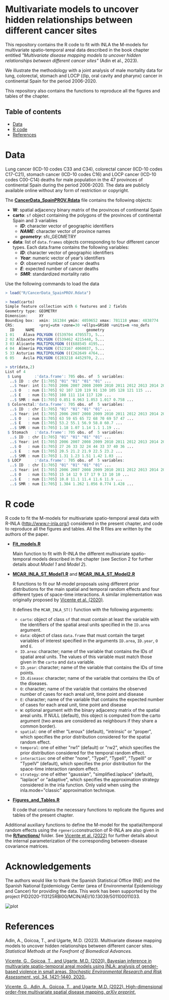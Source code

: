 # Multivariate models to uncover hidden relationships between different cancer sites
This repository contains the R code to fit with INLA the M-models for multivariate spatio-temporal areal data described in the book chapter entitled _"Multivariate disease mapping models to uncover hidden relationships between different cancer sites"_ (Adin et al., 2023). 

We illustrate the methodology with a joint analysis of male mortality data for lung, colorectal, stomach and LOCP ((lip,
oral cavity and pharynx) cancer in continental Spain for the period 2006-2020. 

This repository also contains the functions to reproduce all the figures and tables of the chapter.


## Table of contents

- [Data](#Data)
- [R code](#R-code)
- [References](#References)


# Data
Lung cancer (ICD-10 codes C33 and C34), colorectal cancer (ICD-10 codes C17-C21), stomach cancer (ICD-10 codes C16) and LOCP cancer (ICD-10 codes C00-C14) deaths for male population in the 47 provinces of continental Spain during the period 2006-2020. The data are publicly available online without any form of restriction or copyright.

The [**CancerData_SpainPROV.Rdata**](https://github.com/spatialstatisticsupna/BookChapter_STMmodels/blob/master/R/CancerData_SpainPROV.Rdata) file contains the following objects:
  - **W**: spatial adjacency binary matrix of the provinces of continental Spain
  - **carto**: `sf` object containing the polygons of the provinces of continental Spain and 3 variables
    - **_ID_**: character vector of geographic identifiers
    - **_NAME_**: character vector of province names
    - **_geometry_**: sfc_GEOMETRY
  - **data**: list of `data.frames` objects corresponding to four different cancer types. Each data.frame contains the following variables:
    - **_ID_**: character vector of geographic identifiers  
    - **_Year_**: numeric vector of year’s identifiers
    - **_O_**: observed number of cancer deaths
    - **_E_**: expected number of cancer deaths
    - **_SMR_**: standardized mortality ratio


Use the following commands to load the data
```r 
> load("R/CancerData_SpainPROV.Rdata")

> head(carto)
Simple feature collection with 6 features and 2 fields
Geometry type: GEOMETRY
Dimension:     XY
Bounding box:  xmin: 161384 ymin: 4059652 xmax: 781118 ymax: 4838774
CRS:           +proj=utm +zone=30 +ellps=GRS80 +units=m +no_defs
  ID     NAME                       geometry
1 01    Álava POLYGON ((539704 4705573, 5...
2 02 Albacete POLYGON ((539462 4215448, 5...
3 03 Alicante MULTIPOLYGON (((688545 4195...
4 04  Almería POLYGON ((523167 4060037, 5...
5 33 Asturias MULTIPOLYGON (((262649 4764...
6 05    Ávila POLYGON ((283218 4452970, 2...

> str(data,2)
List of 4
 $ Lung      :'data.frame':	705 obs. of  5 variables:
  ..$ ID  : chr [1:705] "01" "01" "01" "01" ...
  ..$ Year: int [1:705] 2006 2007 2008 2009 2010 2011 2012 2013 2014 2015 ...
  ..$ O   : num [1:705] 92 107 120 119 91 130 105 128 121 115 ...
  ..$ E   : num [1:705] 108 111 114 117 120 ...
  ..$ SMR : num [1:705] 0.851 0.963 1.053 1.017 0.758 ...
 $ Colorectal:'data.frame':	705 obs. of  5 variables:
  ..$ ID  : chr [1:705] "01" "01" "01" "01" ...
  ..$ Year: int [1:705] 2006 2007 2008 2009 2010 2011 2012 2013 2014 2015 ...
  ..$ O   : num [1:705] 63 59 65 65 72 68 70 69 57 47 ...
  ..$ E   : num [1:705] 53.2 55.1 56.9 58.8 60.7 ...
  ..$ SMR : num [1:705] 1.18 1.07 1.14 1.1 1.19 ...
 $ Stomach   :'data.frame':	705 obs. of  5 variables:
  ..$ ID  : chr [1:705] "01" "01" "01" "01" ...
  ..$ Year: int [1:705] 2006 2007 2008 2009 2010 2011 2012 2013 2014 2015 ...
  ..$ O   : num [1:705] 27 26 33 32 24 44 33 37 40 36 ...
  ..$ E   : num [1:705] 20.5 21.2 21.9 22.5 23.2 ...
  ..$ SMR : num [1:705] 1.31 1.23 1.51 1.42 1.03 ...
 $ LOCP      :'data.frame':	705 obs. of  5 variables:
  ..$ ID  : chr [1:705] "01" "01" "01" "01" ...
  ..$ Year: int [1:705] 2006 2007 2008 2009 2010 2011 2012 2013 2014 2015 ...
  ..$ O   : num [1:705] 15 14 12 9 17 17 9 13 10 10 ...
  ..$ E   : num [1:705] 10.8 11.1 11.4 11.6 11.9 ...
  ..$ SMR : num [1:705] 1.384 1.262 1.056 0.774 1.428 ...
```

# R code
R code to fit the M-models for multivariate spatio-temporal areal data with R-INLA (http://www.r-inla.org/) considered in the present chapter, and code to reproduce all the figures and tables. All the R files are written by the authors of the paper.

- [**Fit_models.R**](https://github.com/spatialstatisticsupna/BookChapter_STMmodels/blob/master/R/Fit_models.R)

  Main function to fit with R-INLA the different multivariate spatio-temporal models described in the chapter (see Section 2 for further details about _Model 1_ and _Model 2_).
  
- [**MCAR_INLA_ST_Model1.R**](https://github.com/spatialstatisticsupna/BookChapter_STMmodels/blob/master/R/MCAR_INLA_ST_Model1.R) and [**MCAR_INLA_ST_Model2.R**](https://github.com/spatialstatisticsupna/BookChapter_STMmodels/blob/master/R/MCAR_INLA_ST_Model2.R)

  R functions to fit our M-model proposals using different prior distributions for the main spatial and temporal random effects and four different types of space-time interactions. A similar implementation was originally proposed by [Vicente et al. (2020)](https://doi.org/10.1007/s00477-020-01808-x).
  
  It defines the `MCAR_INLA_ST()` function with the following arguments:
  
  * `carto`: object of class `sf` that must contain at least the variable with the identifiers of the spatial areal units specified in the `ID.area` argument.
  * `data`: object of class `data.frame` that must contain the target variables of interest specified in the arguments `ID.area`, `ID.year`, `O` and `E`.
  * `ID.area`: character; name of the variable that contains the IDs of spatial areal units. The values of this variable must match those given in the `carto` and `data` variable.
  * `ID.year`: character; name of the variable that contains the IDs of time points.
  * `ID.disease`: character; name of the variable that contains the IDs of the diseases.
  * `O`: character; name of the variable that contains the observed number of cases for each areal unit, time point and disease
  * `E`: character; name of the variable that contains the expected number of cases for each areal unit, time point and disease
  * `W`: optional argument with the binary adjacency matrix of the spatial areal units. If NULL (default), this object is computed from the carto argument (two areas are considered as neighbours if they share a common border).
  * `spatial`: one of either "Leroux" (default), "intrinsic" or "proper", which specifies the prior distribution considered for the spatial random effect.
  * `temporal`: one of either "rw1" (default) or "rw2", which specifies the prior distribution considered for the temporal random effect.
  * `interaction`: one of either "none", "TypeI", "TypeII", "TypeIII" or "TypeIV" (default), which specifies the prior distribution for the space-time interaction random effect.
  * `strategy`: one of either "gaussian", "simplified.laplace" (default), "laplace" or "adaptive", which specifies the approximation strategy considered in the inla
function. Only valid when using the inla.mode="classic" approximation technique.
  
- [**Figures_and_Tables.R**](https://github.com/spatialstatisticsupna/BookChapter_STMmodels/blob/master/R/Figures_and_Tables.R)

  R code that contains the necessary functions to replicate the figures and tables of the present chapter.
  
Additional auxiliary functions to define the M-model for the spatial/temporal random effects using the `rgeneric`construction of R-INLA are also given in the [**R/functions/**](https://github.com/spatialstatisticsupna/BookChapter_STMmodels/blob/master/R/functions/) folder. See [Vicente et al. (2022)](https://arxiv.org/abs/2210.14849) for further details about the internal parameterization of the corresponding between-disease covariance matrices.
  

# Acknowledgements
The authors would like to thank the Spanish Statistical Office (INE) and the Spanish National Epidemiology Center (area of Environmental Epidemiology and Cancer) for providing the data. This work has been supported by the project PID2020-113125RBI00/MCIN/AEI/10.13039/501100011033.

![plot](https://github.com/spatialstatisticsupna/bigDM/blob/master/micin-aei.jpg)


# References
Adin, A., Goicoa, T., and Ugarte, M.D. (2023). Multivariate disease mapping models to uncover hidden relationships between different cancer sites. _Statistical Methods at the Forefront of Biomedical Advances._

[Vicente, G., Goicoa, T., and Ugarte, M.D. (2020). Bayesian inference in multivariate spatio-temporal areal models using INLA: analysis of gender-based violence in small areas. _Stochastic Environmental Research and Risk Assessment_, vol. 34, 1421-1440, 2020.](https://doi.org/10.1007/s00477-020-01808-x).

[Vicente, G., Adin, A., Goicoa, T., and Ugarte, M.D. (2022). High-dimensional order-free multivariate spatial disease mapping. _arXiv preprint_.](https://arxiv.org/abs/2210.14849)
